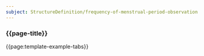 ```yaml
---
subject: StructureDefinition/frequency-of-menstrual-period-observation
---
```


### {{page-title}}

{{page:template-example-tabs}}
